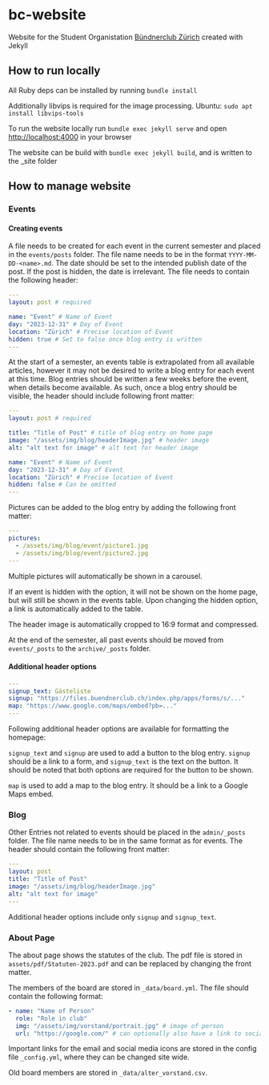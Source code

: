 # bc-website
Website for the Student Organistation [Bündnerclub Zürich](https://buendnerclub.ch) created with Jekyll

## How to run locally

All Ruby deps can be installed by running ```bundle install```

Additionally libvips is required for the image processing. Ubuntu: ```sudo apt install libvips-tools```

To run the website locally run ```bundle exec jekyll serve``` and open [http://localhost:4000](http://localhost:4000) in your browser

The website can be build with ```bundle exec jekyll build```, and is written to the _site folder

## How to manage website

### Events

#### Creating events

A file needs to be created for each event in the current semester and placed in the ```events/posts``` folder. The file name needs to be in the format ```YYYY-MM-DD-<name>.md```. The date should be set to the intended publish date of the post. If the post is hidden, the date is irrelevant. The file needs to contain the following header:

```yaml
---
layout: post # required

name: "Event" # Name of Event
day: "2023-12-31" # Day of Event
location: "Zürich" # Precise location of Event
hidden: true # Set to false once blog entry is written
---
```

At the start of a semester, an events table is extrapolated from all available articles, however it may not be desired to write a blog entry for each event at this time. Blog entries should be written a few weeks before the event, when details become available. As such, once a blog entry should be visible, the header should include following front matter:

```yaml
---
layout: post # required

title: "Title of Post" # title of blog entry on home page
image: "/assets/img/blog/headerImage.jpg" # header image
alt: "alt text for image" # alt text for header image

name: "Event" # Name of Event
day: "2023-12-31" # Day of Event
location: "Zürich" # Precise location of Event
hidden: false # Can be omitted
---
```

Pictures can be added to the blog entry by adding the following front matter:

```yaml
---
pictures:
  - /assets/img/blog/event/picture1.jpg
  - /assets/img/blog/event/picture2.jpg
---
```

Multiple pictures will automatically be shown in a carousel.

If an event is hidden with the option, it will not be shown on the home page, but will still be shown in the events table. Upon changing the hidden option, a link is automatically added to the table.

The header image is automatically cropped to 16:9 format and compressed.

At the end of the semester, all past events should be moved from ```events/_posts``` to the ```archive/_posts``` folder.

#### Additional header options

```yaml
---
signup_text: Gästeliste
signup: "https://files.buendnerclub.ch/index.php/apps/forms/s/..."
map: "https://www.google.com/maps/embed?pb=..."
---
```

Following additional header options are available for formatting the homepage:

```signup_text``` and ```signup``` are used to add a button to the blog entry. ```signup``` should be a link to a form, and ```signup_text``` is the text on the button. It should be noted that both options are required for the button to be shown.

```map``` is used to add a map to the blog entry. It should be a link to a Google Maps embed.

### Blog

Other Entries not related to events should be placed in the ```admin/_posts``` folder. The file name needs to be in the same format as for events. The header should contain the following front matter:

```yaml
---
layout: post
title: "Title of Post"
image: "/assets/img/blog/headerImage.jpg"
alt: "alt text for image"
---
```

Additional header options include only ```signup``` and ```signup_text```.

### About Page

The about page shows the statutes of the club. The pdf file is stored in ```assets/pdf/Statuten-2023.pdf``` and can be replaced by changing the front matter.

The members of the board are stored in ```_data/board.yml```. The file should contain the following format:

```yaml
- name: "Name of Person"
  role: "Role in club"
  img: "/assets/img/vorstand/portrait.jpg" # image of person
  url: "https://google.com/" # can optionally also have a link to social media pages
```

Important links for the email and social media icons are stored in the config file ```_config.yml```, where they can be changed site wide.

Old board members are stored in ```_data/alter_vorstand.csv```.


